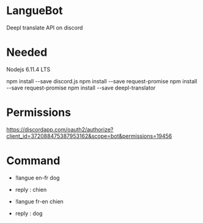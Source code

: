 # LangueBot
Deepl translate API on discord


# Needed
Nodejs 6.11.4 LTS

npm install --save discord.js
npm install --save request-promise
npm install --save request-promise
npm install --save deepl-translator


# Permissions
https://discordapp.com/oauth2/authorize?client_id=372088475387953162&scope=bot&permissions=19456

# Command
* !langue en-fr dog
* reply : chien

* !langue fr-en chien
* reply : dog
